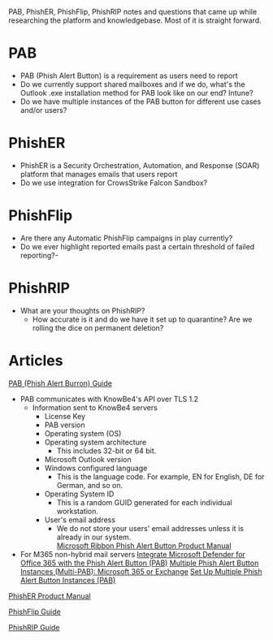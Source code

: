 PAB, PhishER, PhishFlip, PhishRIP notes and questions that came up while researching the platform and knowledgebase. Most of it is straight forward.
# PAB
- PAB (Phish Alert Button) is a requirement as users need to report
- Do we currently support shared mailboxes and if we do, what's the Outlook .exe installation method for PAB look like on our end? Intune?
- Do we have multiple instances of the PAB button for different use cases and/or users?
# PhishER
- PhishER is a Security Orchestration, Automation, and Response (SOAR) platform that manages emails that users report
- Do we use integration for CrowsStrike Falcon Sandbox?
# PhishFlip
- Are there any Automatic PhishFlip campaigns in play currently?
- Do we ever highlight reported emails past a certain threshold of failed reporting?- 
# PhishRIP
- What are your thoughts on PhishRIP?
	- How accurate is it and do we have it set up to quarantine? Are we rolling the dice on permanent deletion?
# Articles

[PAB (Phish Alert Burron) Guide](https://support.knowbe4.com/hc/en-us/articles/208969608-Phish-Alert-Button-PAB-Product-Manual)
- PAB communicates with KnowBe4's API over TLS 1.2
	- Information sent to KnowBe4 servers
		- License Key
		- PAB version
		- Operating system (OS)
		- Operating system architecture
		    - This includes 32-bit or 64 bit.
		- Microsoft Outlook version
		- Windows configured language
		    - This is the language code. For example, EN for English, DE for German, and so on.
		- Operating System ID
		    - This is a random GUID generated for each individual workstation.
		- User's email address
		    - We do not store your users' email addresses unless it is already in our system.\
[Microsoft Ribbon Phish Alert Button Product Manual](https://support.knowbe4.com/hc/en-us/articles/26106205842707-Microsoft-Ribbon-Phish-Alert-Button-Product-Manual)
- For M365 non-hybrid mail servers
[Integrate Microsoft Defender for Office 365 with the Phish Alert Button (PAB)](https://support.knowbe4.com/hc/en-us/articles/17538935276051-Integrate-Microsoft-Defender-for-Office-365-with-the-Phish-Alert-Button-PAB)
[Multiple Phish Alert Button Instances (Multi-PAB): Microsoft 365 or Exchange](https://support.knowbe4.com/hc/en-us/articles/115013625907-Multiple-Phish-Alert-Button-Instances-Multi-PAB-Microsoft-365-or-Exchange)
[Set Up Multiple Phish Alert Button Instances (PAB)](https://support.knowbe4.com/hc/en-us/articles/115012103388-Set-Up-Multiple-Phish-Alert-Button-Instances-PAB)


[PhishER Product Manual](https://support.knowbe4.com/hc/en-us/articles/360010802673-PhishER-Product-Manual)



[PhishFlip Guide](https://support.knowbe4.com/hc/en-us/articles/1500005846941-PhishFlip-Guide)

[PhishRIP Guide](https://support.knowbe4.com/hc/en-us/articles/360045742834-PhishRIP-Guide)
